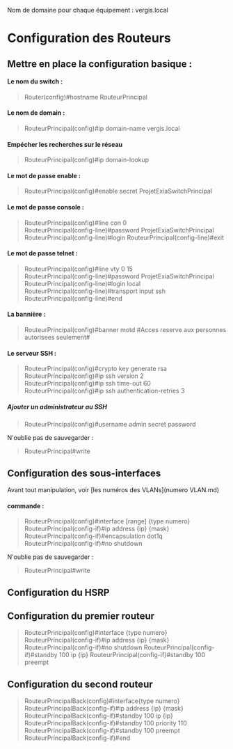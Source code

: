 Nom de domaine pour chaque équipement : vergis.local

# Configuration des Routeurs
## Mettre en place la configuration basique :
#### Le nom du switch :
> Router(config)#hostname RouteurPrincipal

#### Le nom de domain :
> RouteurPrincipal(config)#ip domain-name vergis.local

#### Empécher les recherches sur le réseau
> RouteurPrincipal(config)#ip domain-lookup

#### Le mot de passe enable :
> RouteurPrincipal(config)#enable secret ProjetExiaSwitchPrincipal

#### Le mot de passe console :
> RouteurPrincipal(config)#line con 0  
RouteurPrincipal(config-line)#password ProjetExiaSwitchPrincipal  
RouteurPrincipal(config-line)#login
RouteurPrincipal(config-line)#exit

#### Le mot de passe telnet :
> RouteurPrincipal(config)#line vty 0 15  
RouteurPrincipal(config-line)#password ProjetExiaSwitchPrincipal  
RouteurPrincipal(config-line)#login local  
RouteurPrincipal(config-line)#transport input ssh  
RouteurPrincipal(config-line)#end

#### La bannière :
> RouteurPrincipal(config)#banner motd #Acces reserve aux personnes autorisees seulement#

#### Le serveur SSH :
> RouteurPrincipal(config)#crypto key generate rsa  
RouteurPrincipal(config)#ip ssh version 2  
RouteurPrincipal(config)#ip ssh time-out 60  
RouteurPrincipal(config)#ip ssh authentication-retries 3  

##### Ajouter un administrateur au SSH
> RouteurPrincipal(config)#username admin secret password

N'oublie pas de sauvegarder :  
> RouteurPrincipal#write

## Configuration des sous-interfaces
Avant tout manipulation, voir [les numéros des VLANs](numero VLAN.md)
#### commande :
> RouteurPrincipal(config)#interface [range] {type numero}  
RouteurPrincipal(config-if)#ip address {ip} {mask}  
RouteurPrincipal(config-if)#encapsulation dot1q   
RouteurPrincipal(config-if)#no shutdown

N'oublie pas de sauvegarder :  
> RouteurPrincipal#write

## Configuration du HSRP
## Configuration du premier routeur
> RouteurPrincipal(config)#interface {type numero}
RouteurPrincipal(config-if)#ip address {ip} {mask}
RouteurPrincipal(config-if)#no shutdown
RouteurPrincipal(config-if)#standby 100 ip {ip}
RouteurPrincipal(config-if)#standby 100 preempt

## Configuration du second routeur
> RouteurPrincipalBack(config)#interface{type numero}
RouteurPrincipalBack(config-if)#ip address {ip} {mask}
RouteurPrincipalBack(config-if)#standby 100 ip {ip}
RouteurPrincipalBack(config-if)#standby 100 priority 110
RouteurPrincipalBack(config-if)#standby 100 preempt
RouteurPrincipalBack(config-if)#end
